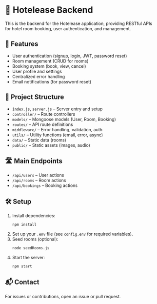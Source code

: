 # 🏨 Hotelease Backend

This is the backend for the Hotelease application, providing RESTful APIs for hotel room booking, user authentication, and management.

## 🚀 Features

- User authentication (signup, login, JWT, password reset)
- Room management (CRUD for rooms)
- Booking system (book, view, cancel)
- User profile and settings
- Centralized error handling
- Email notifications (for password reset)

## 📁 Project Structure

- `index.js`, `server.js` – Server entry and setup
- `controller/` – Route controllers
- `models/` – Mongoose models (User, Room, Booking)
- `routes/` – API route definitions
- `middleware/` – Error handling, validation, auth
- `utils/` – Utility functions (email, error, async)
- `data/` – Static data (rooms)
- `public/` – Static assets (images, audio)

## 🛣️ Main Endpoints

- `/api/users` – User actions
- `/api/rooms` – Room actions
- `/api/bookings` – Booking actions

## 🛠️ Setup

1. Install dependencies:
   ```sh
   npm install
   ```
2. Set up your `.env` file (see `config.env` for required variables).
3. Seed rooms (optional):
   ```sh
   node seedRooms.js
   ```
4. Start the server:
   ```sh
   npm start
   ```

## 📬 Contact

For issues or contributions, open an issue or pull request.
